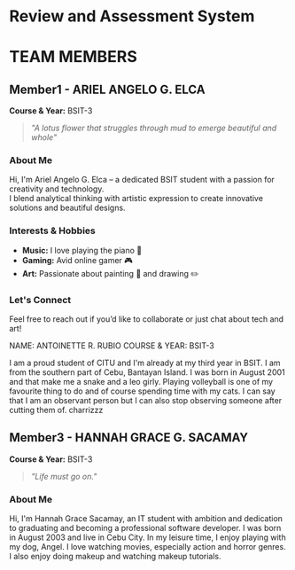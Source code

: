 # Review and Assessment System
# TEAM MEMBERS

## Member1 - ARIEL ANGELO G. ELCA
**Course & Year:** BSIT-3

> _"A lotus flower that struggles through mud to emerge beautiful and whole"_

### About Me
Hi, I'm Ariel Angelo G. Elca – a dedicated BSIT student with a passion for creativity and technology.  
I blend analytical thinking with artistic expression to create innovative solutions and beautiful designs.

### Interests & Hobbies
- **Music:** I love playing the piano 🎹  
- **Gaming:** Avid online gamer 🎮  
- **Art:** Passionate about painting 🎨 and drawing ✏️

### Let's Connect
Feel free to reach out if you’d like to collaborate or just chat about tech and art!


NAME: ANTOINETTE R. RUBIO
COURSE & YEAR: BSIT-3

I am a proud student of CITU and I'm already at my third year in BSIT. I am from the southern part of Cebu, Bantayan Island. I was born in August 2001 and that make me a snake and a leo girly. Playing volleyball is one of my favourite thing to do and of course spending time with my cats. I can say that I am an observant person but I can also stop observing someone after cutting them of. charrizzz

## Member3 - HANNAH GRACE G. SACAMAY
**Course & Year:** BSIT-3

> _"Life must go on."_

### About Me
Hi, I'm Hannah Grace Sacamay, an IT student with ambition and dedication to graduating and becoming a professional software developer. I was born in August 2003 and live in Cebu City.
In my leisure time, I enjoy playing with my dog, Angel. I love watching movies, especially action and horror genres. I also enjoy doing makeup and watching makeup tutorials.
